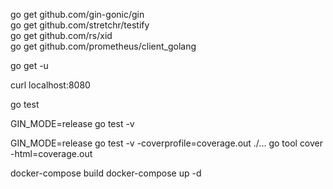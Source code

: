 go get github.com/gin-gonic/gin\
go get github.com/stretchr/testify\
go get github.com/rs/xid\
go get github.com/prometheus/client_golang


go get -u

curl localhost:8080

go test

GIN_MODE=release go test -v

GIN_MODE=release go test -v -coverprofile=coverage.out ./...
go tool cover -html=coverage.out

docker-compose build
docker-compose up -d
